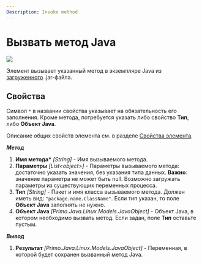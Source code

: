 ```yaml
---
Description: Invoke method
---
```


# Вызвать метод Java

![](../../../.gitbook/assets1/linux-items-extra/invoke-java-method-base.png)

Элемент вызывает указанный метод в экземпляре Java из [загруженного](https://docs.primo-rpa.ru/primo-rpa/g_elements/el_extra/els_java/el_loadjar) .jar-файла.

## Свойства
Символ `*` в названии свойства указывает на обязательность его заполнения. Кроме метода, потребуется указать либо свойство **Тип**, либо **Объект Java**.

Описание общих свойств элемента см. в разделе [Свойства элемента](https://docs.primo-rpa.ru/primo-rpa/primo-studio/process/elements#svoistva-elementa).

***Метод***
1. **Имя метода\*** *[String]* - Имя вызываемого метода.
1. **Параметры** *[List\<object\>]* - Параметры вызываемого метода: достаточно указать значения, без указания типа данных. **Важно**: значение параметра не может быть null. Возможно загружать параметры из существующих переменных процесса.
1. **Тип**  *[String]* - Пакет и имя класса вызываемого метода. Должен иметь вид: `"package.name.ClassName"`. Если тип указан, то поле **Объект Java** заполнять не нужно.
1. **Объект Java** *[Primo.Java.Linux.Models.JavaObject]* - Объект Java, в котором необходимо вызвать метод. Если задан, поле **Тип** оставьте пустым.

***Вывод***
1. **Результат** *[Primo.Java.Linux.Models.JavaObject]* - Переменная, в которой будет сохранен вызванный метод Java.
